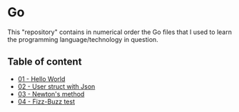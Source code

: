 # Go

This "repository" contains in numerical order the Go files that I used to learn the programming language/technology in question.

## Table of content

- [01 - Hello World](01-hello-world.go)
- [02 - User struct with Json](02-struct-json.go)
- [03 - Newton's method](03-newton-method.go)
- [04 - Fizz-Buzz test](04-fizz-buzz.go)

